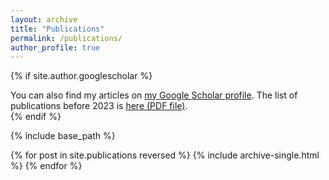 ```yaml
---
layout: archive
title: "Publications"
permalink: /publications/
author_profile: true
---
```


{% if site.author.googlescholar %}
  <div class="wordwrap">You can also find my articles on <a href="{{site.author.googlescholar}}">my Google Scholar profile</a>. The list of publications before 2023 is <a href='https://ryuhokataoka.github.io/files/publication2023b.pdf'>here (PDF file)</a>. </div>
{% endif %}

{% include base_path %}

{% for post in site.publications reversed %}
  {% include archive-single.html %}
{% endfor %}
